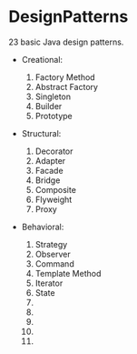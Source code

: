 # DesignPatterns
23 basic Java design patterns.

- Creational:
    1. Factory Method
    2. Abstract Factory
    3. Singleton
    4. Builder
    5. Prototype

- Structural:
    1. Decorator
    2. Adapter
    3. Facade
    4. Bridge
    5. Composite
    6. Flyweight
    7. Proxy

- Behavioral:
    1. Strategy
    2. Observer
    3. Command
    4. Template Method
    5. Iterator
    6. State
    7. 
    8. 
    9. 
    10. 
    11. 